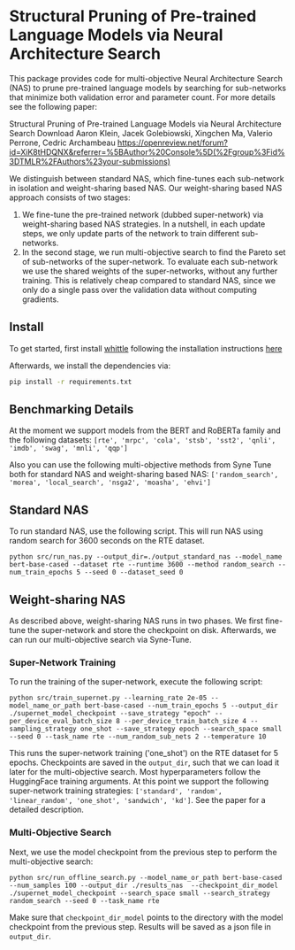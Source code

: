 # Structural Pruning of Pre-trained Language Models via Neural Architecture Search

This package provides code for multi-objective Neural Architecture Search (NAS)
to prune pre-trained language models by searching for sub-networks that 
minimize both validation error and parameter count. For more details see the following paper:

Structural Pruning of Pre-trained Language Models via Neural Architecture Search Download 
Aaron Klein, Jacek Golebiowski, Xingchen Ma, Valerio Perrone, Cedric Archambeau 
https://openreview.net/forum?id=XiK8tHDQNX&referrer=%5BAuthor%20Console%5D(%2Fgroup%3Fid%3DTMLR%2FAuthors%23your-submissions)

We distinguish between standard NAS, which fine-tunes each sub-network in isolation and weight-sharing 
based NAS. Our weight-sharing based NAS approach consists of two stages:
1. We fine-tune the pre-trained network (dubbed super-network) via weight-sharing based NAS strategies. 
   In a nutshell, in each update steps, we only update parts of the network to train different sub-networks.
2. In the second stage, we run multi-objective search to find the Pareto set of sub-networks 
   of the super-network. To evaluate each sub-network we use the shared weights of the super-networks, without
   any further training. This is relatively cheap compared to standard NAS, since we only do a single pass
   over the validation data without computing gradients. 

## Install

To get started, first install [whittle](https://github.com/whittle-org/whittle) following 
the installation instructions [here](https://github.com/whittle-org/whittle?tab=readme-ov-file#setup)

Afterwards, we install the dependencies via:

```bash
pip install -r requirements.txt
```

## Benchmarking Details

At the moment we support models from the BERT and RoBERTa family and the following datasets: 
```[rte', 'mrpc', 'cola', 'stsb', 'sst2', 'qnli', 'imdb', 'swag', 'mnli', 'qqp']```

Also you can use the following multi-objective methods from Syne Tune both for standard NAS and weight-sharing based NAS: 
```['random_search', 'morea', 'local_search', 'nsga2', 'moasha', 'ehvi']```

## Standard NAS

To run standard NAS, use the following script. This will run NAS using random search for 3600 seconds on the RTE dataset.

```python src/run_nas.py --output_dir=./output_standard_nas --model_name bert-base-cased --dataset rte --runtime 3600 --method random_search --num_train_epochs 5 --seed 0 --dataset_seed 0```

## Weight-sharing NAS

As described above, weight-sharing NAS runs in two phases. We first fine-tune the super-network and store the checkpoint on disk.
Afterwards, we can run our multi-objective search via Syne-Tune. 

### Super-Network Training

To run the training of the super-network, execute the following script:

```python src/train_supernet.py --learning_rate 2e-05 --model_name_or_path bert-base-cased --num_train_epochs 5 --output_dir ./supernet_model_checkpoint --save_strategy "epoch" --per_device_eval_batch_size 8 --per_device_train_batch_size 4 --sampling_strategy one_shot --save_strategy epoch --search_space small --seed 0 --task_name rte --num_random_sub_nets 2 --temperature 10 ``` 

This runs the super-network training ('one_shot') on the RTE dataset for 5 epochs. Checkpoints are saved in the
`output_dir`, such that we can load it later for the multi-objective search. 
Most hyperparameters follow the HuggingFace training arguments. At this point we
support the following super-network training strategies: ```['standard', 'random', 'linear_random', 'one_shot', 'sandwich', 'kd']```.
See the paper for a detailed description.


### Multi-Objective Search

Next, we use the model checkpoint from the previous step to perform the multi-objective search:

```python src/run_offline_search.py --model_name_or_path bert-base-cased --num_samples 100 --output_dir ./results_nas  --checkpoint_dir_model ./supernet_model_checkpoint --search_space small --search_strategy random_search --seed 0 --task_name rte``` 

Make sure that `checkpoint_dir_model` points to the directory with the model checkpoint from the previous step. 
Results will be saved as a json file in `output_dir`.